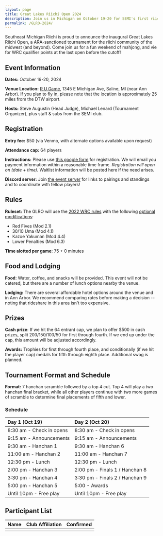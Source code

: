 ```yaml
---
layout: page
title: Great Lakes Riichi Open 2024
description: Join us in Michigan on October 19-20 for SEMI's first riichi open!
permalink: /GLRO-2024/
---
```

Southeast Michigan Riichi is proud to announce the inaugural Great Lakes Riichi Open, a ARA-sanctioned tournament for the riichi community of the midwest (and beyond). 
Come join us for a fun weekend of mahjong, and vie for WRC qualifier points at the last open before the cutoff!

## Event Information

**Dates:** October 19-20, 2024

**Venue Location:** [R U Game](https://maps.app.goo.gl/pTERNhArqHQgK8qVA), 1345 E Michigan Ave, Saline, MI (near Ann Arbor).
If you plan to fly in, please note that the location is approximately 25 miles from the DTW airport.

**Hosts:** Steve Augustin (Head Judge), Michael Lenard (Tournament Organizer), plus staff & subs from the SEMI club.

## Registration

**Entry fee:** $50 (via Venmo, with alternate options available upon request)

**Attendance cap:** 64 players

**Instructions:** Please use [this google form]() for registration. We will email you payment information within a reasonable time frame.
_Registration will open on (date + time)._ Waitlist information will be posted here if the need arises.

**Discord server:** Join [the event server]() for links to pairings and standings and to coordinate with fellow players!

## Rules

**Ruleset:** The GLRO will use the [2022 WRC rules](https://ooyamaneko.net/download/mahjong/riichi/WRC_Rules_2022_(2022-07-08)_en.pdf) with the following [optional modifications](https://ooyamaneko.net/download/mahjong/riichi/WRC_Rules_2022_-_Optional_Rules_en.pdf):
- Red Fives (Mod 2.1)
- 30/10 Uma (Mod 4.1)
- Kazoe Yakuman (Mod 4.4)
- Lower Penalties (Mod 6.3)

**Time alotted per game:** 75 + 0 minutes

## Food and Lodging

**Food:** Water, coffee, and snacks will be provided. This event will not be catered, but there are a number of lunch options nearby the venue.

**Lodging:** There are several affordable hotel options around the venue and in Ann Arbor. We recommend comparing rates before making a decision -- noting that rideshare in this area isn't too expensive.

## Prizes

**Cash prize:** If we hit the 64 entrant cap, we plan to offer $500 in cash prizes, split 200/150/100/50 for first through fourth. If we end up under the cap, this amount will be adjusted accordingly.

**Awards:** Trophies for first through fourth place, and conditionally (if we hit the player cap) medals for fifth through eighth place. Additional swag is planned.

## Tournament Format and Schedule

**Format:** 7 hanchan scramble followed by a top 4 cut. Top 4 will play a two hanchan final bracket, while all other players continue with two more games of scramble to determine final placements of fifth and lower.

### Schedule

| Day 1 (Oct 19)                | Day 2 (Oct 20)                |
| :---------------------------- | :---------------------------- |
| 8:30 am - Check in opens      | 8:30 am - Check in opens      |
| 9:15 am - Announcements       | 9:15 am - Announcements       |
| 9:30 am - Hanchan 1           | 9:30 am - Hanchan 6           |
| 11:00 am - Hanchan 2          | 11:00 am - Hanchan 7          |
| 12:30 pm - Lunch              | 12:30 pm - Lunch              |
| 2:00 pm - Hanchan 3           | 2:00 pm - Finals 1 / Hanchan 8|
| 3:30 pm - Hanchan 4           | 3:30 pm - Finals 2 / Hanchan 9|
| 5:00 pm - Hanchan 5           | 5:00 - Awards                 |
| Until 10pm - Free play        | Until 10pm - Free play        |

## Participant List

| Name | Club Affiliation | Confirmed |
| ----- | ----- | ----- |
|||
